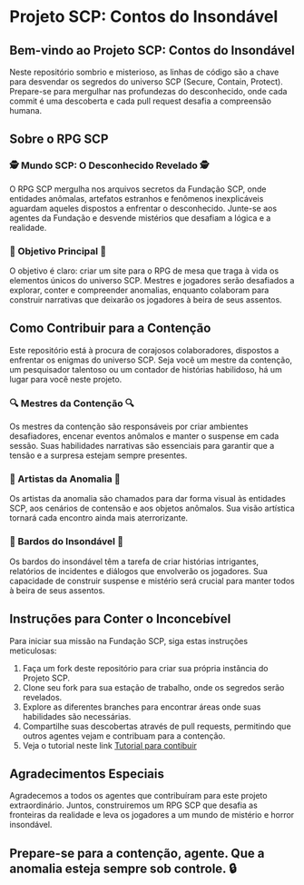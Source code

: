 # Projeto SCP: Contos do Insondável
## Bem-vindo ao Projeto SCP: Contos do Insondável
Neste repositório sombrio e misterioso, as linhas de código são a chave para desvendar os segredos do universo SCP (Secure, Contain, Protect). Prepare-se para mergulhar nas profundezas do desconhecido, onde cada commit é uma descoberta e cada pull request desafia a compreensão humana.
     
## Sobre o RPG SCP
### 🕵️ Mundo SCP: O Desconhecido Revelado 🕵️
O RPG SCP mergulha nos arquivos secretos da Fundação SCP, onde entidades anômalas, artefatos estranhos e fenômenos inexplicáveis aguardam aqueles dispostos a enfrentar o desconhecido. Junte-se aos agentes da Fundação e desvende mistérios que desafiam a lógica e a realidade.

### 🧩 Objetivo Principal 🧩
O objetivo é claro: criar um site para o RPG de mesa que traga à vida os elementos únicos do universo SCP. Mestres e jogadores serão desafiados a explorar, conter e compreender anomalias, enquanto colaboram para construir narrativas que deixarão os jogadores à beira de seus assentos.

## Como Contribuir para a Contenção
Este repositório está à procura de corajosos colaboradores, dispostos a enfrentar os enigmas do universo SCP. Seja você um mestre da contenção, um pesquisador talentoso ou um contador de histórias habilidoso, há um lugar para você neste projeto.

### 🔍 Mestres da Contenção 🔍
Os mestres da contenção são responsáveis por criar ambientes desafiadores, encenar eventos anômalos e manter o suspense em cada sessão. Suas habilidades narrativas são essenciais para garantir que a tensão e a surpresa estejam sempre presentes.

### 🎨 Artistas da Anomalia 🎨
Os artistas da anomalia são chamados para dar forma visual às entidades SCP, aos cenários de contensão e aos objetos anômalos. Sua visão artística tornará cada encontro ainda mais aterrorizante.

### 📜 Bardos do Insondável 📜
Os bardos do insondável têm a tarefa de criar histórias intrigantes, relatórios de incidentes e diálogos que envolverão os jogadores. Sua capacidade de construir suspense e mistério será crucial para manter todos à beira de seus assentos.

## Instruções para Conter o Inconcebível
Para iniciar sua missão na Fundação SCP, siga estas instruções meticulosas:
1. Faça um fork deste repositório para criar sua própria instância do Projeto SCP.
2. Clone seu fork para sua estação de trabalho, onde os segredos serão revelados.
3. Explore as diferentes branches para encontrar áreas onde suas habilidades são necessárias.
4. Compartilhe suas descobertas através de pull requests, permitindo que outros agentes vejam e contribuam para a contenção. 
5.  Veja o tutorial neste link [Tutorial para contibuir](TUTORIAL.md)

## Agradecimentos Especiais
Agradecemos a todos os agentes que contribuíram para este projeto extraordinário. Juntos, construiremos um RPG SCP que desafia as fronteiras da realidade e leva os jogadores a um mundo de mistério e horror insondável.

## Prepare-se para a contenção, agente. Que a anomalia esteja sempre sob controle. 🔒
